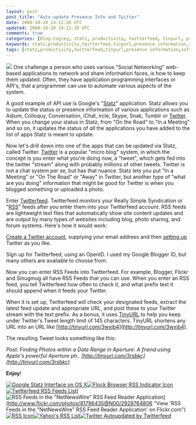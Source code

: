 ```yaml
---           
layout: post
post_title: "Auto-update Presence Info and Twitter"
date: 2008-10-20 14:12:26 UTC
updated: 2008-10-20 14:12:26 UTC
comments: true
categories: [Blog-Cogley, statz, productivity, twitterfeed, tinyurl, presence information, software, twitter, rss]
keywords: statz,productivity,twitterfeed,tinyurl,presence information,software,twitter,rss
tags: [statz,productivity,twitterfeed,tinyurl,presence information,software,twitter,rss]
---
```

 
[<img class="right" src="http://static.flickr.com/3223/2927866779_1bb831065a.jpg" />](http://www.flickr.com/photos/81796435@N00/2927866779 "View 'Twitter Autoupdated by Twitterfeed' on Flickr.com")
One challenge a person who uses various "Social Networking" web-based applications to network and share information faces, is how to keep them updated. Often, they have application programming interfaces or API's, that a programmer can use to automate various aspects of the system. 


A good example of API use is Google's "[Statz](http://rick.cogley.info/topics_files/Google_Statz.php)" application. Statz allows you to update the status or presence information of various applications such as Adium, Colloquy, Conversation, iChat, ircle, Skype, Snak, Tumblr or [Twitter](http://rick.cogley.info/topics_files/Twitter.php). When you change your status in Statz, from "On the Road" to "In a Meeting" and so on, it updates the status of _all_ the applications you have added to the list of apps Statz is meant to update. 


Now let's drill down into one of the apps that can be updated via Statz, called Twitter. [Twitter](http://rick.cogley.info/topics_files/Twitter.php) is a popular "micro blog" system, in which the concept is you enter what you're doing now, a "tweet", which gets fed into the twitter "stream" along with probably millions of other tweets. Twitter is not a chat system per se, but has that nuance. Statz lets you put "In a Meeting" or "On The Road" or "Away" in Twitter, but another type of "what are you doing" information that might be good for Twitter is when you blogged something or uploaded a photo.


Enter [Twitterfeed](http://rick.cogley.info/topics_files/Twitterfeed.php). Twitterfeed monitors your Really Simple Syndication or "[RSS](http://rick.cogley.info/topics_files/RSS.php)" feeds after you enter them into your Twitterfeed account. RSS feeds are lightweight text files that automatically show site content updates and are output by many types of websites including blog, photo sharing, and forum systems. Here's how it would work:





[Create a Twitter account](http://rick.cogley.info/topics_files/Twitter.php), supplying your email address and then [setting up](https://twitter.com/account/settings) Twitter as you like.


Sign up for Twitterfeed, using an OpenID. I used my Google Blogger ID, but many others are available to choose from. 


Now you can enter RSS Feeds into Twitterfeed. For example, Blogger, Flickr and Smugmug all have RSS Feeds that you can use. When you enter an RSS feed, you tell Twitterfeed how often to check it, and what prefix text it should append when it feeds your Twitter. 





When it is set up, Twitterfeed will check your designated feeds, extract the latest feed update and appropriate URL, and post these to your Twitter stream with the text prefix. As a bonus, it uses [TinyURL](http://rick.cogley.info/topics_files/TinyURL.php) to help you keep under Twitter's Tweet length limit of 145 characters. TinyURL shortens any URL into an URL like [http://tinyurl.com/3wxjb4](http://tinyurl.com/3wxjb4). 


The resulting Tweet looks something like this: 


_Post: Finding Photos within a Date Range in Aperture: A friend using Apple's powerful Aperture ph.. [http://tinyurl.com/3rsbkc](http://tinyurl.com/3rsbkc)_


**Enjoy**!

[![Google Statz Interface on OS X](http://farm4.static.flickr.com/3066/2928793584_cdc680ce9b_s.jpg)](http://www.flickr.com/photos/81796435@N00/2928793584 "View 'Google Statz Interface on OS X' on Flickr.com")[![Flock Browser RSS Indicator Icon](http://farm4.static.flickr.com/3066/2928786510_55bd636060_s.jpg)](http://www.flickr.com/photos/81796435@N00/2928786510 "View 'Flock Browser RSS Indicator Icon' on Flickr.com")[![Twitterfeed RSS Feeds List](http://static.flickr.com/3019/2928777748_40c05eb48f_s.jpg)](http://www.flickr.com/photos/81796435@N00/2928777748 "View 'Twitterfeed RSS Feeds List' on Flickr.com")[![RSS Feeds in the "NetNewsWire" RSS Feed Reader Application](http://static.flickr.com/2329/2928764806_3e64111078_s.jpg)](http://www.flickr.com/photos/81796435@N00/2928764806 "View 'RSS Feeds in the "NetNewsWire" RSS Feed Reader Application' on Flickr.com")[![RSS Icon](http://static.flickr.com/3100/2928754868_51cefe506b_s.jpg)](http://www.flickr.com/photos/81796435@N00/2928754868 "View 'RSS Icon' on Flickr.com")[![Yahoo's RSS List](http://static.flickr.com/3200/2928748364_5e04bbeba6_s.jpg)](http://www.flickr.com/photos/81796435@N00/2928748364 "View 'Yahoo's RSS List' on Flickr.com")[![Twitter Autoupdated by Twitterfeed](http://static.flickr.com/3223/2927866779_1bb831065a_s.jpg)](http://www.flickr.com/photos/81796435@N00/2927866779 "View 'Twitter Autoupdated by Twitterfeed' on Flickr.com")